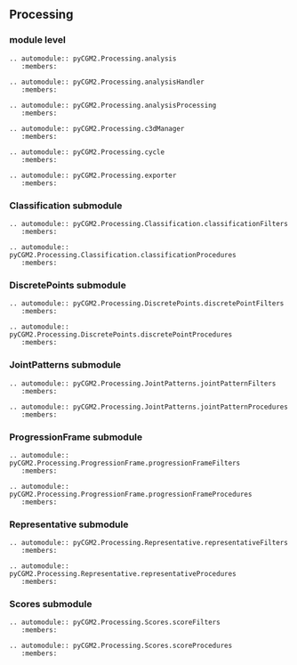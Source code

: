 ## Processing

### module level
```{eval-rst}
.. automodule:: pyCGM2.Processing.analysis
   :members:
```

```{eval-rst}
.. automodule:: pyCGM2.Processing.analysisHandler
   :members:
```

```{eval-rst}
.. automodule:: pyCGM2.Processing.analysisProcessing
   :members:
```

```{eval-rst}
.. automodule:: pyCGM2.Processing.c3dManager
   :members:
```

```{eval-rst}
.. automodule:: pyCGM2.Processing.cycle
   :members:
```

```{eval-rst}
.. automodule:: pyCGM2.Processing.exporter
   :members:
```

### Classification submodule

```{eval-rst}
.. automodule:: pyCGM2.Processing.Classification.classificationFilters
   :members:
```

```{eval-rst}
.. automodule:: pyCGM2.Processing.Classification.classificationProcedures
   :members:
```

### DiscretePoints submodule

```{eval-rst}
.. automodule:: pyCGM2.Processing.DiscretePoints.discretePointFilters
   :members:
```

```{eval-rst}
.. automodule:: pyCGM2.Processing.DiscretePoints.discretePointProcedures
   :members:
```

### JointPatterns submodule

```{eval-rst}
.. automodule:: pyCGM2.Processing.JointPatterns.jointPatternFilters
   :members:
```

```{eval-rst}
.. automodule:: pyCGM2.Processing.JointPatterns.jointPatternProcedures
   :members:
```

### ProgressionFrame submodule

```{eval-rst}
.. automodule:: pyCGM2.Processing.ProgressionFrame.progressionFrameFilters
   :members:
```

```{eval-rst}
.. automodule:: pyCGM2.Processing.ProgressionFrame.progressionFrameProcedures
   :members:
```

### Representative submodule

```{eval-rst}
.. automodule:: pyCGM2.Processing.Representative.representativeFilters
   :members:
```

```{eval-rst}
.. automodule:: pyCGM2.Processing.Representative.representativeProcedures
   :members:
```

### Scores submodule

```{eval-rst}
.. automodule:: pyCGM2.Processing.Scores.scoreFilters
   :members:
```

```{eval-rst}
.. automodule:: pyCGM2.Processing.Scores.scoreProcedures
   :members:
```
